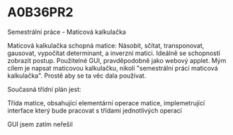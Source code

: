 A0B36PR2
========
Semestrální práce - Maticová kalkulačka

Maticová kalkulačka schopná matice: Násobit, sčítat, transponovat, gausovat, vypočítat determinant, a inverzní matici. Ideálně se schopností zobrazit postup. Použitelné GUI, pravděpodobně jako webový applet. 
Mým cílem je napsat maticovou kalkulačku, nikoli "semestrální práci maticová kalkulačka". Prostě aby se ta věc dala používat.

Současná třídní plán jest:

Třída matice, obsahující elementární operace matice, implemetrující interface který bude pracovat s třídami jednotlivých operací

GUI jsem zatím neřešil
